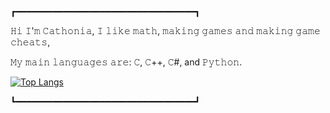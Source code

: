┏━━━━━━━━━━━━━━━━━━━━━━━━━━━━━━━━━━┓
 
𝙷𝚒 𝙸'𝚖 𝙲𝚊𝚝𝚑𝚘𝚗𝚒𝚊, 𝙸 𝚕𝚒𝚔𝚎 𝚖𝚊𝚝𝚑, 𝚖𝚊𝚔𝚒𝚗𝚐 𝚐𝚊𝚖𝚎𝚜 𝚊𝚗𝚍 𝚖𝚊𝚔𝚒𝚗𝚐 𝚐𝚊𝚖𝚎 𝚌𝚑𝚎𝚊𝚝𝚜,

𝙼𝚢 𝚖𝚊𝚒𝚗 𝚕𝚊𝚗𝚐𝚞𝚊𝚐𝚎𝚜 𝚊𝚛𝚎: 𝙲, 𝙲++, 𝙲#, and 𝙿𝚢𝚝𝚑𝚘𝚗.

[![Top Langs](https://github-readme-stats.vercel.app/api/top-langs/?username=CatFiji&langs_count=20)](https://github.com/anuraghazra/github-readme-stats)


┗━━━━━━━━━━━━━━━━━━━━━━━━━━━━━━━━━━┛
